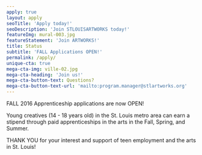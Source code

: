 ```yaml
---
apply: true
layout: apply
seoTitle: 'Apply today!'
seoDescription: 'Join STLOUISARTWORKS today!'
featureImg: mural-003.jpg
featureStatement: 'Join ARTWORKS!'
title: Status
subtitle: 'FALL Applications OPEN!'
permalink: /apply/
unique-cta: true
mega-cta-img: ville-02.jpg
mega-cta-heading: 'Join us!'
mega-cta-button-text: Questions?
mega-cta-button-text-url: 'mailto:program.manager@stlartworks.org'
---
```


FALL 2016 Apprenticeship applications are now OPEN! 

Young creatives (14 - 18 years old) in the St. Louis metro area can earn a stipend through paid apprenticeships in the arts in the Fall, Spring, and Summer. 

THANK YOU for your interest and support of teen employment and the arts in St. Louis!

